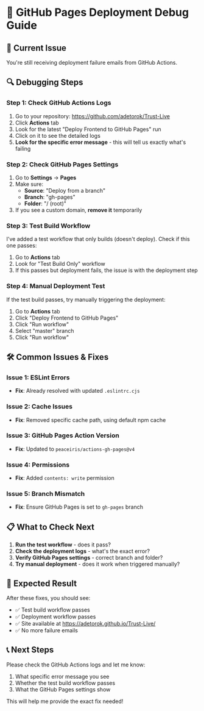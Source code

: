# 🔧 GitHub Pages Deployment Debug Guide

## 🚨 **Current Issue**
You're still receiving deployment failure emails from GitHub Actions.

## 🔍 **Debugging Steps**

### **Step 1: Check GitHub Actions Logs**
1. Go to your repository: https://github.com/adetorok/Trust-Live
2. Click **Actions** tab
3. Look for the latest "Deploy Frontend to GitHub Pages" run
4. Click on it to see the detailed logs
5. **Look for the specific error message** - this will tell us exactly what's failing

### **Step 2: Check GitHub Pages Settings**
1. Go to **Settings** → **Pages**
2. Make sure:
   - **Source**: "Deploy from a branch"
   - **Branch**: "gh-pages"
   - **Folder**: "/ (root)"
3. If you see a custom domain, **remove it** temporarily

### **Step 3: Test Build Workflow**
I've added a test workflow that only builds (doesn't deploy). Check if this one passes:
1. Go to **Actions** tab
2. Look for "Test Build Only" workflow
3. If this passes but deployment fails, the issue is with the deployment step

### **Step 4: Manual Deployment Test**
If the test build passes, try manually triggering the deployment:
1. Go to **Actions** tab
2. Click "Deploy Frontend to GitHub Pages"
3. Click "Run workflow"
4. Select "master" branch
5. Click "Run workflow"

## 🛠️ **Common Issues & Fixes**

### **Issue 1: ESLint Errors**
- **Fix**: Already resolved with updated `.eslintrc.cjs`

### **Issue 2: Cache Issues**
- **Fix**: Removed specific cache path, using default npm cache

### **Issue 3: GitHub Pages Action Version**
- **Fix**: Updated to `peaceiris/actions-gh-pages@v4`

### **Issue 4: Permissions**
- **Fix**: Added `contents: write` permission

### **Issue 5: Branch Mismatch**
- **Fix**: Ensure GitHub Pages is set to `gh-pages` branch

## 📋 **What to Check Next**

1. **Run the test workflow** - does it pass?
2. **Check the deployment logs** - what's the exact error?
3. **Verify GitHub Pages settings** - correct branch and folder?
4. **Try manual deployment** - does it work when triggered manually?

## 🚀 **Expected Result**

After these fixes, you should see:
- ✅ Test build workflow passes
- ✅ Deployment workflow passes
- ✅ Site available at https://adetorok.github.io/Trust-Live/
- ✅ No more failure emails

## 📞 **Next Steps**

Please check the GitHub Actions logs and let me know:
1. What specific error message you see
2. Whether the test build workflow passes
3. What the GitHub Pages settings show

This will help me provide the exact fix needed!
